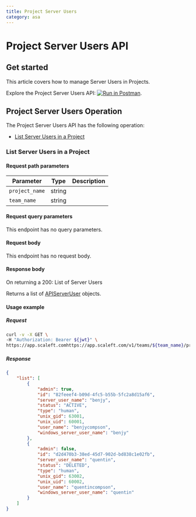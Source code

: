 ```yaml
---
title: Project Server Users
category: asa
---
```


# Project Server Users API

## Get started

This article covers how to manage Server Users in Projects.

Explore the Project Server Users API: [![Run in Postman](https://run.pstmn.io/button.svg)](https://example.com).


## Project Server Users Operation


The Project Server Users API has the following operation:
* [List Server Users in a Project](#list-server-users-in-a-project)


### List Server Users in a Project

<ApiOperation method="GET" url="https://app.scaleft.com/v1/teams/${team_name}/projects/${project_name}/server_users" />


#### Request path parameters

| Parameter | Type        | Description   |
| --------- | ----------- | ------------- |
| `project_name`   | string |  |
| `team_name`   | string |  |


#### Request query parameters

This endpoint has no query parameters.

#### Request body

This endpoint has no request body.

#### Response body

On returning a 200: List of Server Users

Returns a list of [APIServerUser](/docs/asa/objects.html#apiserveruser) objects.

#### Usage example

##### Request

```bash
curl -v -X GET \
-H "Authorization: Bearer ${jwt}" \
https://app.scaleft.comhttps://app.scaleft.com/v1/teams/${team_name}/projects/${project_name}/server_users

```

##### Response
```json
{
	"list": [
		{
			"admin": true,
			"id": "82feeef4-b09d-4fc5-b55b-5fc2a8d15af6",
			"server_user_name": "benjy",
			"status": "ACTIVE",
			"type": "human",
			"unix_gid": 63001,
			"unix_uid": 60001,
			"user_name": "benjycompson",
			"windows_server_user_name": "benjy"
		},
		{
			"admin": false,
			"id": "d2d470b3-38ed-45d7-902d-bd838c1e02fb",
			"server_user_name": "quentin",
			"status": "DELETED",
			"type": "human",
			"unix_gid": 63002,
			"unix_uid": 60002,
			"user_name": "quentincompson",
			"windows_server_user_name": "quentin"
		}
	]
}
```


